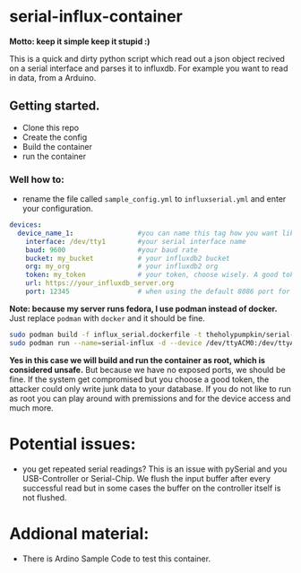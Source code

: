 # serial-influx-container
**Motto: keep it simple keep it stupid :)**

This is a quick and dirty python script which read out a json object recived on a serial interface and parses it to influxdb.
For example you want to read in data, from a Arduino.
## Getting started.
- Clone this repo
- Create the config
- Build the container
- run the container
### Well how to:
- rename the file called ```sample_config.yml``` to ```influxserial.yml``` and enter your configuration.
```yml
devices:
  device_name_1:                #you can name this tag how you want like "when pigs fly"
    interface: /dev/tty1        #your serial interface name
    baud: 9600                  #your baud rate
    bucket: my_bucket           # your influxdb2 bucket
    org: my_org                 # your influxdb2 org
    token: my_token             # your token, choose wisely. A good token for this program CAN ONLY WRITE to the your bucket!         
    url: https://your_influxdb_server.org
    port: 12345                 # when using the default 8086 port for influx db, this tag can be obmitted
```
__Note: because my server runs fedora, I use podman instead of docker.__
Just replace ```podman``` with ```docker``` and it should be fine.
```sh
sudo podman build -f influx_serial.dockerfile -t theholypumpkin/serial-influx .
sudo podman run --name=serial-influx -d --device /dev/ttyACM0:/dev/ttyACM0 --group-add dialout --restart unless-stopped localhost/theholypumpkin/serial-influx:latest
```
__Yes in this case we will build and run the container as root, which is considered unsafe.__ But because we have no exposed ports, we should be fine. If the system get compromised but you choose a good token, the attacker could only write junk data to your database.
If you do not like to run as root you can play around with premissions and for the device access and much more.

# Potential issues:
- you get repeated serial readings? This is an issue with pySerial and you USB-Controller or Serial-Chip. We flush the input buffer after every successful read but in some cases the buffer on the controller itself is not flushed.

# Addional material:
- There is Ardino Sample Code to test this container.